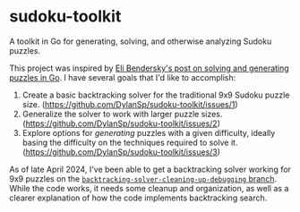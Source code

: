 # sudoku-toolkit

A toolkit in Go for generating, solving, and otherwise analyzing Sudoku puzzles.

This project was inspired by [Eli Bendersky's post on solving and generating puzzles in Go](https://eli.thegreenplace.net/2022/sudoku-go-and-webassembly/). I have several goals that I'd like to accomplish:
1. Create a basic backtracking solver for the traditional 9x9 Sudoku puzzle size. (https://github.com/DylanSp/sudoku-toolkit/issues/1)
2. Generalize the solver to work with larger puzzle sizes. (https://github.com/DylanSp/sudoku-toolkit/issues/2)
3. Explore options for _generating_ puzzles with a given difficulty, ideally basing the difficulty on the techniques required to solve it. (https://github.com/DylanSp/sudoku-toolkit/issues/3)

As of late April 2024, I've been able to get a backtracking solver working for 9x9 puzzles on the [`backtracking-solver-cleaning-up-debugging` branch](https://github.com/DylanSp/sudoku-toolkit/tree/backtracking-solver-cleaning-up-debugging). While the code works, it needs some cleanup and organization, as well as a clearer explanation of how the code implements backtracking search.
